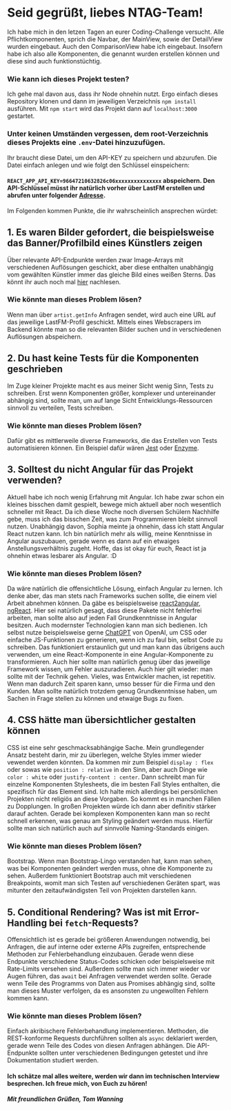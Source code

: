 # Seid gegrüßt, liebes NTAG-Team!

Ich habe mich in den letzen Tagen an eurer Coding-Challenge versucht.
Alle Pflichtkomponenten, sprich die Navbar, der MainView, sowie der DetailView wurden eingebaut.
Auch den ComparisonView habe ich eingebaut.
Insofern habe ich also alle Komponenten, die genannt wurden erstellen können und diese sind auch funktionstüchtig.

### Wie kann ich dieses Projekt testen?
Ich gehe mal davon aus, dass ihr Node ohnehin nutzt. Ergo einfach dieses Repository klonen und dann im jeweiligen Verzeichnis `npm install` ausführen.
Mit `npm start` wird das Projekt dann auf `localhost:3000` gestartet.

### Unter keinen Umständen vergessen, dem root-Verzeichnis dieses Projekts eine `.env`-Datei hinzuzufügen.
Ihr braucht diese Datei, um den API-KEY zu speichern und abzurufen. Die Datei einfach anlegen und wie folgt den Schlüssel einspeichern: 

#### `REACT_APP_API_KEY=96647210632826c06xxxxxxxxxxxxxxx` abspeichern. Den API-Schlüssel müsst ihr natürlich vorher über LastFM erstellen und abrufen unter folgender [Adresse](https://www.last.fm/de/api/accounts).

Im Folgenden kommen Punkte, die ihr wahrscheinlich ansprechen würdet:

## 1. Es waren Bilder gefordert, die beispielsweise das Banner/Profilbild eines Künstlers zeigen
Über relevante API-Endpunkte werden zwar Image-Arrays mit verschiedenen Auflösungen geschickt, aber diese enthalten unabhängig vom gewählten Künstler immer das gleiche Bild eines weißen Sterns.
Das könnt ihr auch noch mal [hier](https://stackoverflow.com/questions/55978243/last-fm-api-returns-same-white-star-image-for-all-artists) nachlesen.
### Wie könnte man dieses Problem lösen?
Wenn man über `artist.getInfo` Anfragen sendet, wird auch eine URL auf das jeweilige LastFM-Profil geschickt.
Mittels eines Webscrapers im Backend könnte man so die relevanten Bilder suchen und in verschiedenen Auflösungen abspeichern.

## 2. Du hast keine Tests für die Komponenten geschrieben
Im Zuge kleiner Projekte macht es aus meiner Sicht wenig Sinn, Tests zu schreiben. Erst wenn Komponenten größer, komplexer und untereinander abhängig sind, sollte man, um auf lange Sicht Entwicklungs-Ressourcen sinnvoll zu verteilen, Tests schreiben.
### Wie könnte man dieses Problem lösen?
Dafür gibt es mittlerweile diverse Frameworks, die das Erstellen von Tests automatisieren können. Ein Beispiel dafür wären [Jest](https://jestjs.io/) oder [Enzyme](https://enzymejs.github.io/enzyme).

## 3. Solltest du nicht Angular für das Projekt verwenden?
Aktuell habe ich noch wenig Erfahrung mit Angular. Ich habe zwar schon ein kleines bisschen damit gespielt, bewege mich aktuell aber noch wesentlich schneller mit React. Da ich diese Woche noch diversen Schülern Nachhilfe gebe, muss ich das bisschen Zeit, was zum Programmieren bleibt sinnvoll nutzen. Unabhängig davon, Sophia meinte ja ohnehin, dass ich statt Angular React nutzen kann. Ich bin natürlich mehr als willig, meine Kenntnisse in Angular auszubauen, gerade wenn es dann auf ein etwaiges Anstellungsverhältnis zugeht. Hoffe, das ist okay für euch, React ist ja ohnehin etwas lesbarer als Angular. :D
### Wie könnte man dieses Problem lösen?
Da wäre natürlich die offensichtliche Lösung, einfach Angular zu lernen. Ich denke aber, das man stets nach Frameworks suchen sollte, die einem viel Arbeit abnehmen können. Da gäbe es beispielsweise [react2angular](https://github.com/coatue-oss/react2angular), [ngReact](https://github.com/ngReact/ngReact).
Hier sei natürlich gesagt, dass diese Pakete nicht fehlerfrei arbeiten, man sollte also auf jeden Fall Grundkenntnisse in Angular besitzen. 
Auch modernster Technologien kann man sich bedienen. Ich selbst nutze beispielsweise gerne [ChatGPT](https://openai.com/blog/chatgpt/) von OpenAI, um CSS oder einfache JS-Funktionen zu generieren, wenn ich zu faul bin, selbst Code zu schreiben. Das funktioniert erstaunlich gut und man kann das übrigens auch verwenden, um eine React-Komponente in eine Angular-Komponente zu transformieren. Auch hier sollte man natürlich genug über das jeweilige Framework wissen, um Fehler auszuradieren. Auch hier gilt wieder: man sollte mit der Technik gehen. Vieles, was Entwickler machen, ist repetitiv. Wenn man dadurch Zeit sparen kann, umso besser für die Firma und den Kunden. Man sollte natürlich trotzdem genug Grundkenntnisse haben, um Sachen in Frage stellen zu können und etwaige Bugs zu fixen.

## 4. CSS hätte man übersichtlicher gestalten können
CSS ist eine sehr geschmacksabhängige Sache. Mein grundlegender Ansatz besteht darin, mir zu überlegen, welche Styles immer wieder vewendet werden könnten. Da kommen mir zum Beispiel `display : flex` oder sowas wie `position : relative` in den Sinn, aber auch Dinge wie `color : white` oder `justify-content : center`. Dann schreibt man für einzelne Komponenten Stylesheets, die im besten Fall Styles enthalten, die spezifisch für das Element sind. Ich halte mich allerdings bei persönlichen Projekten nicht religiös an diese Vorgaben. So kommt es in manchen Fällen zu Dopplungen. In großen Projekten würde ich dann aber definitiv stärker darauf achten. Gerade bei komplexen Komponenten kann man so recht schnell erkennen, was genau am Styling geändert werden muss. Hierfür sollte man sich natürlich auch auf sinnvolle Naming-Standards einigen.
### Wie könnte man dieses Problem lösen?
Bootstrap. Wenn man Bootstrap-Lingo verstanden hat, kann man sehen, was bei Komponenten geändert werden muss, ohne die Komponente zu sehen. Außerdem funktioniert Bootstrap auch mit verschiedenen Breakpoints, womit man sich Testen auf verschiedenen Geräten spart, was mitunter den zeitaufwändigsten Teil von Projekten darstellen kann.

## 5. Conditional Rendering? Was ist mit Error-Handling bei `fetch`-Requests?
Offensichtlich ist es gerade bei größeren Anwendungen notwendig, bei Anfragen, die auf interne oder externe APIs zugreifen, entsprechende Methoden zur Fehlerbehandlung einzubauen. Gerade wenn diese Endpunkte verschiedene Status-Codes schicken oder beispielsweise mit Rate-Limits versehen sind. Außerdem sollte man sich immer wieder vor Augen führen, das `await` bei Anfragen verwendet werden sollte. Gerade wenn Teile des Programms von Daten aus Promises abhängig sind, sollte man dieses Muster verfolgen, da es ansonsten zu ungewollten Fehlern kommen kann. 
### Wie könnte man dieses Problem lösen?
Einfach akribischere Fehlerbehandlung implementieren. Methoden, die REST-konforme Requests durchführen sollten als `async` deklariert werden, gerade wenn Teile des Codes von diesen Anfragen abhängen. Die API-Endpunkte sollten unter verschiedenen Bedingungen getestet und ihre Dokumentation studiert werden. 

#### Ich schätze mal alles weitere, werden wir dann im technischen Interview besprechen. Ich freue mich, von Euch zu hören! 
##### Mit freundlichen Grüßen, Tom Wanning
